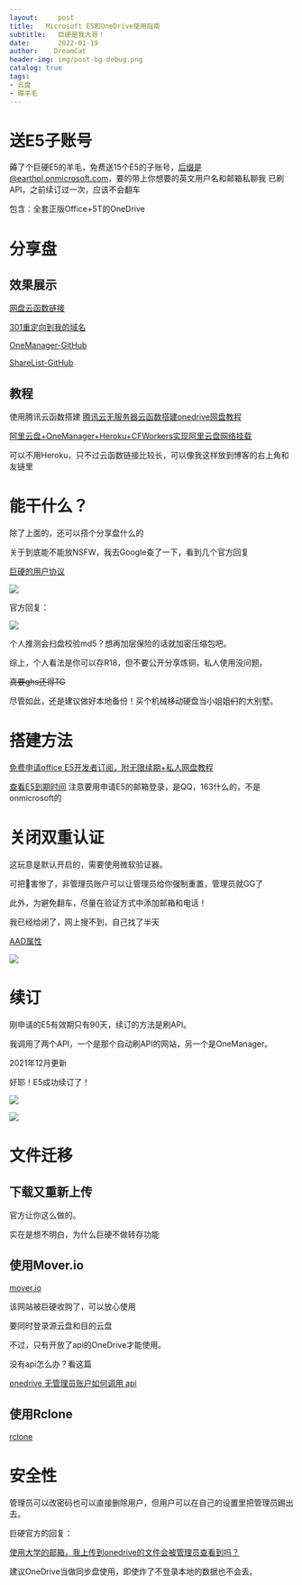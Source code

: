 ```yaml
---
layout:     post
title:   Microsoft E5和OneDrive使用指南
subtitle:   巨硬是我大哥！
date:       2022-01-19
author:    DreamCat
header-img: img/post-bg-debug.png
catalog: true
tags:
- 云盘
- 薅羊毛
---
```


# 送E5子账号

薅了个巨硬E5的羊毛，免费送15个E5的子账号，后缀是@earthol.onmicrosoft.com，要的带上你想要的英文用户名和邮箱私聊我
已刷API，之前续订过一次，应该不会翻车

包含：全套正版Office+5T的OneDrive

# 分享盘

## 效果展示

<a href="https://service-ibxnmgrp-1306118998.cd.apigw.tencentcs.com/release/OneManager" target="_blank">网盘云函数链接</a>

<a href="http://onemanager.httpp.xyz" target="_blank">301重定向到我的域名</a>

<a href="https://github.com/qkqpttgf/OneManager-php" target="_blank">OneManager-GitHub</a>

<a href="https://github.com/reruin/sharelist" target="_blank">ShareList-GitHub</a>

## 教程

使用腾讯云函数搭建
<a href="https://www.nbmao.com/archives/4076/comment-page-1" target="_blank">腾讯云无服务器云函数搭建onedrive网盘教程</a>

<a href="http://t.zoukankan.com/HGNET-p-14589759.html" target="_blank">阿里云盘+OneManager+Heroku+CFWorkers实现阿里云盘网络挂载</a>

可以不用Heroku，只不过云函数链接比较长，可以像我这样放到博客的右上角和友链里

# 能干什么？

除了上面的，还可以搭个分享盘什么的

关于到底能不能放NSFW，我去Google查了一下，看到几个官方回复

<a href="https://www.microsoft.com/en-us/servicesagreement/" target="_blank">巨硬的用户协议</a>

![](https://github.com/DreamingCats/dreamingcats.github.io/raw/main/img/E5/EULA.png)

官方回复：

![](https://github.com/DreamingCats/dreamingcats.github.io/raw/main/img/E5/official_answer.png)

个人推测会扫盘校验md5？想再加层保险的话就加密压缩包吧。

综上，个人看法是你可以存R18，但不要公开分享炼铜，私人使用没问题。

~~真要ghs还得TG~~

尽管如此，还是建议做好本地备份！买个机械移动硬盘当小姐姐~~们~~的大别墅。

# 搭建方法

[免费申请office E5开发者订阅，附无限续期+私人网盘教程](https://blog.devyi.com/archives/388/)

[查看E5到期时间](https://developer.microsoft.com/zh-cn/microsoft-365/profile)
注意要用申请E5的邮箱登录，是QQ，163什么的，不是onmicrosoft的

# 关闭双重认证

这玩意是默认开启的，需要使用微软验证器。

可把👴害惨了，非管理员账户可以让管理员给你强制重置，管理员就GG了

此外，为避免翻车，尽量在验证方式中添加邮箱和电话！

我已经给闭了，网上搜不到，自己找了半天

<a href="https://portal.azure.com/#blade/Microsoft_AAD_IAM/ActiveDirectoryMenuBlade/Properties" target="_blank">AAD属性</a>

![](https://github.com/DreamingCats/dreamingcats.github.io/raw/main/img/E5/AAD.png)

# 续订

刚申请的E5有效期只有90天，续订的方法是刷API。

我调用了两个API，一个是那个自动刷API的网站，另一个是OneManager。

2021年12月更新

好耶！E5成功续订了！

![](https://github.com/DreamingCats/dreamingcats.github.io/raw/main/img/E5/renew.png)

![](https://github.com/DreamingCats/dreamingcats.github.io/raw/main/img/E5/dayleft.png)

# 文件迁移

## 下载又重新上传

官方让你这么做的。

实在是想不明白，为什么巨硬不做转存功能

## 使用Mover.io

<a href="https://mover.io" target="_blank">mover.io</a>

该网站被巨硬收购了，可以放心使用

要同时登录源云盘和目的云盘

不过，只有开放了api的OneDrive才能使用。

没有api怎么办？看这篇

<a href="https://www.onesrc.cn/p/how-to-call-api-for-onedrive-account-without-administrator.html" target="_blank">onedrive 无管理员账户如何调用 api</a>

## 使用Rclone

<a href="https://rclone.org/" target="_blank">rclone</a>

# 安全性

管理员可以改密码也可以直接删除用户，但用户可以在自己的设置里把管理员踢出去。

巨硬官方的回复：

<a href="https://answers.microsoft.com/zh-hans/msoffice/forum/all/%E4%BD%BF%E7%94%A8%E5%A4%A7%E5%AD%A6%E7%9A%84/7491b2ac-3965-4360-af01-48b451ce71bb" target="_blank">使用大学的邮箱，我上传到onedrive的文件会被管理员查看到吗？</a>

建议OneDrive当做同步盘使用，即使炸了不登录本地的数据也不会丢。
